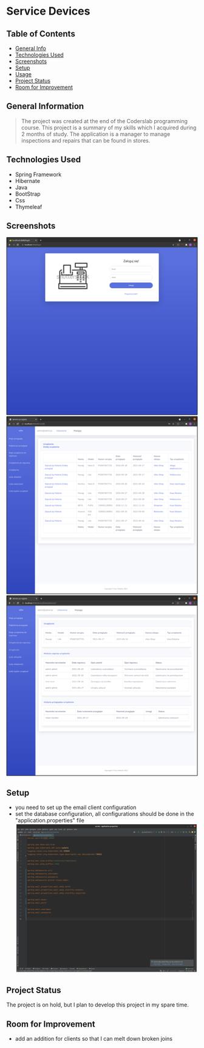 # Service Devices


## Table of Contents
* [General Info](#general-information)
* [Technologies Used](#technologies-used)
* [Screenshots](#screenshots)
* [Setup](#setup)
* [Usage](#usage)
* [Project Status](#project-status)
* [Room for Improvement](#room-for-improvement)


## General Information
> The project was created at the end of the Coderslab programming course.
> This project is a summary of my skills which I acquired during 2 months of study.
> The application is a manager to manage inspections and repairs that can be found in stores.


## Technologies Used
- Spring Framework
- Hibernate
- Java
- BootStrap
- Css
- Thymeleaf


## Screenshots
![formLogin](./screenshot/screenshot01.png)
![formDevices](./screenshot/screenshot02.png)
![historyDevice](./screenshot/screenshot03.png)


## Setup
- you need to set up the email client configuration
- set the database configuration, all configurations should be done in the "application.properties" file
![screenshot](./screenshot/screenshot06.png)

## Project Status
The project is on hold, but I plan to develop this project in my spare time.


## Room for Improvement
- add an addition for clients so that I can melt down broken joins

